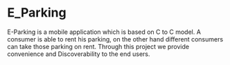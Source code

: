 # E_Parking
E-Parking is a mobile application which is based on C to C model. A consumer is able to rent his parking, on the other hand different consumers can take those parking on rent. Through this project we provide convenience and Discoverability to the  end users.
